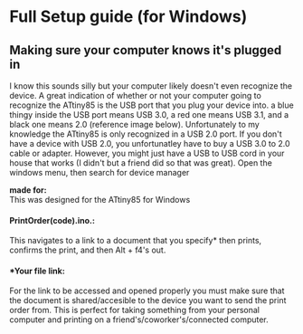 # Full Setup guide (for Windows)

## Making sure your computer knows it's plugged in
I know this sounds silly but your computer likely doesn't even recognize the device. A great indication of whether or not your computer going to recognize the ATtiny85 is the USB port that you plug your device into. a blue thingy inside the USB port means USB 3.0, a red one means USB 3.1, and a black one means 2.0 (reference image below). Unfortunately to my knowledge the ATtiny85 is only recognized in a USB 2.0 port. If you don't have a device with USB 2.0, you unfortunatley have to buy a USB 3.0 to 2.0 cable or adapter. However, you might just have a USB to USB cord in your house that works (I didn't but a friend did so that was great). Open the windows menu, then search for device manager

**made for:**<br>
This was designed for the ATtiny85 for Windows <br>

#### PrintOrder(code).ino.:<br>
This navigates to a link  to a document that you specify* then prints, confirms the print, and then Alt + f4's out.<br>

#### *Your  file link:<br>
For the link to be accessed and opened properly you must make sure that the document is shared/accesible to the device you want to send the print order from. This is perfect for taking something from your personal computer and printing on a friend's/coworker's/connected computer. 
